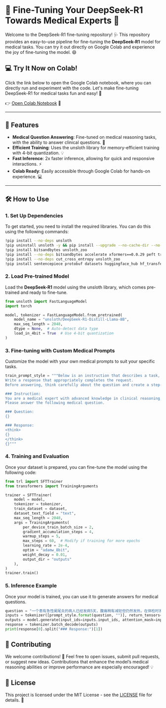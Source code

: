 # 🎉 Fine-Tuning Your DeepSeek-R1 Towards Medical Experts 🚀

Welcome to the DeepSeek-R1 fine-tuning repository! 🩺 This repository provides an easy-to-use pipeline for fine-tuning the **DeepSeek-R1** model for medical tasks. You can try it out directly on Google Colab and experience the joy of fine-tuning the model. 😄

## 💻 Try It Now on Colab!
Click the link below to open the Google Colab notebook, where you can directly run and experiment with the code. Let's make fine-tuning DeepSeek-R1 for medical tasks fun and easy! 🎉

👉 [Open Colab Notebook](https://colab.research.google.com/drive/1jmCFmgb0DlHbn8SQth-l-r2PMNIZnKLI?usp=sharing) 📑

---

## 🚀 Features
- **Medical Question Answering**: Fine-tuned on medical reasoning tasks, with the ability to answer clinical questions. 🤖
- **Efficient Training**: Uses the unsloth library for memory-efficient training with 4-bit quantization. 💡
- **Fast Inference**: 2x faster inference, allowing for quick and responsive interactions. ⚡
- **Colab Ready**: Easily accessible through Google Colab for hands-on experience. 💻

---

## 🛠 How to Use

### 1. Set Up Dependencies
To get started, you need to install the required libraries. You can do this using the following commands:

```bash
!pip install --no-deps unsloth
!pip uninstall unsloth -y && pip install --upgrade --no-cache-dir --no-deps git+https://github.com/unslothai/unsloth.git
!pip install bitsandbytes unsloth_zoo
!pip install --no-deps bitsandbytes accelerate xformers==0.0.29 peft trl triton
!pip install --no-deps cut_cross_entropy unsloth_zoo
!pip install sentencepiece protobuf datasets huggingface_hub hf_transfer
```

### 2. Load Pre-trained Model
Load the **DeepSeek-R1** model using the unsloth library, which comes pre-trained and ready to fine-tune.

```python
from unsloth import FastLanguageModel
import torch

model, tokenizer = FastLanguageModel.from_pretrained(
    model_name = "unsloth/DeepSeek-R1-Distill-Llama-8B",
    max_seq_length = 2048,
    dtype = None,  # Auto-detect data type
    load_in_4bit = True  # Use 4-bit quantization
)
```

### 3. Fine-tuning with Custom Medical Prompts
Customize the model with your own medical prompts to suit your specific tasks.

```python
train_prompt_style = """Below is an instruction that describes a task, paired with an input that provides further context.
Write a response that appropriately completes the request.
Before answering, think carefully about the question and create a step-by-step chain of thoughts to ensure a logical and accurate response.

### Instruction:
You are a medical expert with advanced knowledge in clinical reasoning, diagnostics, and treatment planning.
Please answer the following medical question.

### Question:
{}

### Response:
<think>
{}
</think>
{}"""
```

### 4. Training and Evaluation
Once your dataset is prepared, you can fine-tune the model using the following code:

```python
from trl import SFTTrainer
from transformers import TrainingArguments

trainer = SFTTrainer(
    model = model,
    tokenizer = tokenizer,
    train_dataset = dataset,
    dataset_text_field = "text",
    max_seq_length = 2048,
    args = TrainingArguments(
        per_device_train_batch_size = 2,
        gradient_accumulation_steps = 4,
        warmup_steps = 5,
        max_steps = 60,  # Modify if training for more epochs
        learning_rate = 2e-4,
        optim = "adamw_8bit",
        weight_decay = 0.01,
        output_dir = "outputs"
    ),
)
trainer.train()
```

### 5. Inference Example
Once your model is trained, you can use it to generate answers for medical questions.

```python
question = "一个患有急性阑尾炎的病人已经发病5天，腹痛稍有减轻但仍然发热，在体检时发现右下腹有压痛的包块，此时应如何处理？"
inputs = tokenizer([prompt_style.format(question, "")], return_tensors="pt").to("cuda")
outputs = model.generate(input_ids=inputs.input_ids, attention_mask=inputs.attention_mask, max_new_tokens=1200, use_cache=True)
response = tokenizer.batch_decode(outputs)
print(response[0].split("### Response:")[1])
```

## 🤝 Contributing
We welcome contributions! 🎉 Feel free to open issues, submit pull requests, or suggest new ideas. Contributions that enhance the model’s medical reasoning abilities or improve performance are especially encouraged! 💡

## 📜 License
This project is licensed under the MIT License - see the [LICENSE](LICENSE) file for details. 📄
